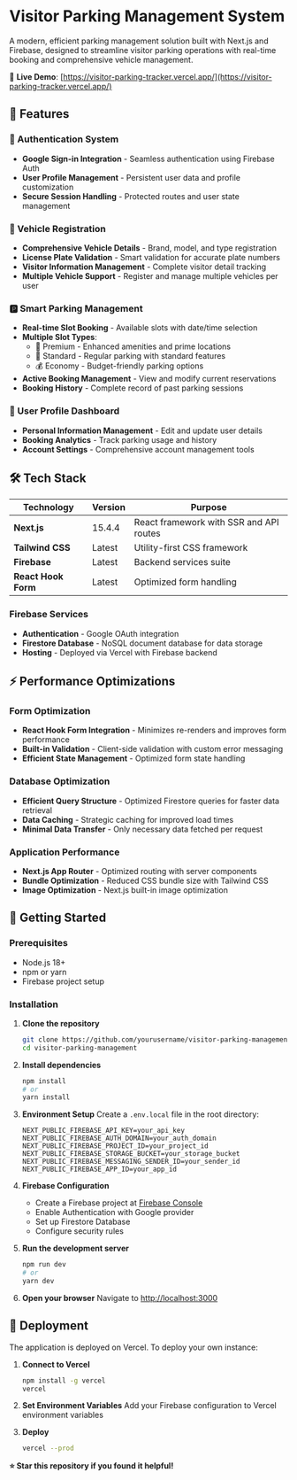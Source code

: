 # Visitor Parking Management System

A modern, efficient parking management solution built with Next.js and Firebase, designed to streamline visitor parking operations with real-time booking and comprehensive vehicle management.

🔗 **Live Demo**: [https://visitor-parking-tracker.vercel.app/](https://visitor-parking-tracker.vercel.app/)

## 🚀 Features

### 🔐 Authentication System
- **Google Sign-in Integration** - Seamless authentication using Firebase Auth
- **User Profile Management** - Persistent user data and profile customization
- **Secure Session Handling** - Protected routes and user state management

### 🚗 Vehicle Registration
- **Comprehensive Vehicle Details** - Brand, model, and type registration
- **License Plate Validation** - Smart validation for accurate plate numbers
- **Visitor Information Management** - Complete visitor detail tracking
- **Multiple Vehicle Support** - Register and manage multiple vehicles per user

### 🅿️ Smart Parking Management
- **Real-time Slot Booking** - Available slots with date/time selection
- **Multiple Slot Types**:
  - 🌟 Premium - Enhanced amenities and prime locations
  - 🔹 Standard - Regular parking with standard features
  - 💰 Economy - Budget-friendly parking options
- **Active Booking Management** - View and modify current reservations
- **Booking History** - Complete record of past parking sessions

### 👤 User Profile Dashboard
- **Personal Information Management** - Edit and update user details
- **Booking Analytics** - Track parking usage and history
- **Account Settings** - Comprehensive account management tools

## 🛠️ Tech Stack

| Technology | Version | Purpose |
|------------|---------|---------|
| **Next.js** | 15.4.4 | React framework with SSR and API routes |
| **Tailwind CSS** | Latest | Utility-first CSS framework |
| **Firebase** | Latest | Backend services suite |
| **React Hook Form** | Latest | Optimized form handling |

### Firebase Services
- **Authentication** - Google OAuth integration
- **Firestore Database** - NoSQL document database for data storage
- **Hosting** - Deployed via Vercel with Firebase backend

## ⚡ Performance Optimizations

### Form Optimization
- **React Hook Form Integration** - Minimizes re-renders and improves form performance
- **Built-in Validation** - Client-side validation with custom error messaging
- **Efficient State Management** - Optimized form state handling

### Database Optimization
- **Efficient Query Structure** - Optimized Firestore queries for faster data retrieval
- **Data Caching** - Strategic caching for improved load times
- **Minimal Data Transfer** - Only necessary data fetched per request

### Application Performance
- **Next.js App Router** - Optimized routing with server components
- **Bundle Optimization** - Reduced CSS bundle size with Tailwind CSS
- **Image Optimization** - Next.js built-in image optimization



## 🚀 Getting Started

### Prerequisites
- Node.js 18+ 
- npm or yarn
- Firebase project setup

### Installation

1. **Clone the repository**
   ```bash
   git clone https://github.com/yourusername/visitor-parking-management.git
   cd visitor-parking-management
   ```

2. **Install dependencies**
   ```bash
   npm install
   # or
   yarn install
   ```

3. **Environment Setup**
   Create a `.env.local` file in the root directory:
   ```env
   NEXT_PUBLIC_FIREBASE_API_KEY=your_api_key
   NEXT_PUBLIC_FIREBASE_AUTH_DOMAIN=your_auth_domain
   NEXT_PUBLIC_FIREBASE_PROJECT_ID=your_project_id
   NEXT_PUBLIC_FIREBASE_STORAGE_BUCKET=your_storage_bucket
   NEXT_PUBLIC_FIREBASE_MESSAGING_SENDER_ID=your_sender_id
   NEXT_PUBLIC_FIREBASE_APP_ID=your_app_id
   ```

4. **Firebase Configuration**
   - Create a Firebase project at [Firebase Console](https://console.firebase.google.com/)
   - Enable Authentication with Google provider
   - Set up Firestore Database
   - Configure security rules

5. **Run the development server**
   ```bash
   npm run dev
   # or
   yarn dev
   ```

6. **Open your browser**
   Navigate to [http://localhost:3000](http://localhost:3000)



## 🚢 Deployment

The application is deployed on Vercel. To deploy your own instance:

1. **Connect to Vercel**
   ```bash
   npm install -g vercel
   vercel
   ```

2. **Set Environment Variables**
   Add your Firebase configuration to Vercel environment variables

3. **Deploy**
   ```bash
   vercel --prod
   ```


**⭐ Star this repository if you found it helpful!**
